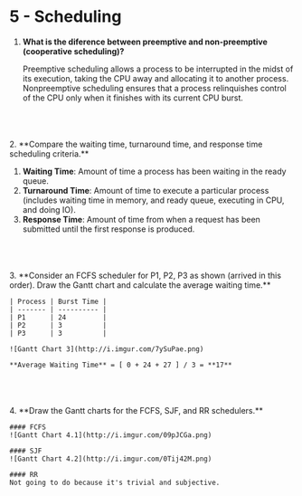 # 5 - Scheduling

1. **What is the diference between preemptive and non-preemptive (cooperative scheduling)?**

    Preemptive scheduling allows a process to be interrupted in the midst of its execution, taking the CPU away and      allocating it to another process. Nonpreemptive scheduling ensures that a process relinquishes control of the CPU     only when it finishes with its current CPU burst.
<br>
<br>
<br>
2. **Compare the waiting time, turnaround time, and response time scheduling criteria.**

  1. **Waiting Time**: Amount of time a process has been waiting in the ready queue.
  2. **Turnaround Time**: Amount of time to execute a particular process (includes waiting time in memory, and ready queue, executing in CPU, and doing IO).
  3. **Response Time**: Amount of time from when a request has been submitted until the first response is produced.
<br>
<br>
<br>
3. **Consider an FCFS scheduler for P1, P2, P3 as shown (arrived in this order). Draw the Gantt chart and calculate the average waiting time.**

    | Process | Burst Time |
    | ------- | ---------- |
    | P1      | 24         |
    | P2      | 3          |
    | P3      | 3          |
    
    ![Gantt Chart 3](http://i.imgur.com/7ySuPae.png)
    
    **Average Waiting Time** = [ 0 + 24 + 27 ] / 3 = **17**
<br>
<br>
<br>
4. **Draw the Gantt charts for the FCFS, SJF, and RR schedulers.**

    #### FCFS
    ![Gantt Chart 4.1](http://i.imgur.com/09pJCGa.png)

    #### SJF
    ![Gantt Chart 4.2](http://i.imgur.com/0Tij42M.png)
    
    #### RR
    Not going to do because it's trivial and subjective.
